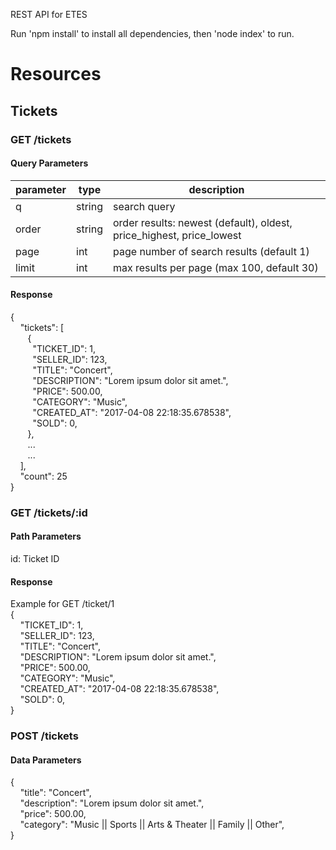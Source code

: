 REST API for ETES

Run 'npm install' to install all dependencies, then 'node index' to run.


# Resources

## Tickets

### GET /tickets
#### Query Parameters
| parameter | type | description |
|-----------|--------|----------------------------------------------------------------------|
| q | string | search query |
| order | string | order results: newest (default), oldest, price_highest, price_lowest |
| page | int | page number of search results (default 1) |
| limit | int | max results per page (max 100, default 30) |

#### Response
{
<br/>
&nbsp;&nbsp;&nbsp;&nbsp;"tickets": [
<br/>
&nbsp;&nbsp;&nbsp;&nbsp;&nbsp;&nbsp;&nbsp;{
<br/>
&nbsp;&nbsp;&nbsp;&nbsp;&nbsp;&nbsp;&nbsp;&nbsp;&nbsp;"TICKET\_ID": 1,
<br/>
&nbsp;&nbsp;&nbsp;&nbsp;&nbsp;&nbsp;&nbsp;&nbsp;&nbsp;"SELLER\_ID": 123,
<br/>
&nbsp;&nbsp;&nbsp;&nbsp;&nbsp;&nbsp;&nbsp;&nbsp;&nbsp;"TITLE": "Concert",
<br/>
&nbsp;&nbsp;&nbsp;&nbsp;&nbsp;&nbsp;&nbsp;&nbsp;&nbsp;"DESCRIPTION": "Lorem ipsum dolor sit amet.",
<br/>
&nbsp;&nbsp;&nbsp;&nbsp;&nbsp;&nbsp;&nbsp;&nbsp;&nbsp;"PRICE": 500.00,
<br/>
&nbsp;&nbsp;&nbsp;&nbsp;&nbsp;&nbsp;&nbsp;&nbsp;&nbsp;"CATEGORY": "Music",
<br/>
&nbsp;&nbsp;&nbsp;&nbsp;&nbsp;&nbsp;&nbsp;&nbsp;&nbsp;"CREATED\_AT": "2017-04-08 22:18:35.678538",
<br/>
&nbsp;&nbsp;&nbsp;&nbsp;&nbsp;&nbsp;&nbsp;&nbsp;&nbsp;"SOLD": 0,
<br/>
&nbsp;&nbsp;&nbsp;&nbsp;&nbsp;&nbsp;&nbsp;},
<br/>
&nbsp;&nbsp;&nbsp;&nbsp;&nbsp;&nbsp;&nbsp;...
<br/>
&nbsp;&nbsp;&nbsp;&nbsp;&nbsp;&nbsp;&nbsp;...
<br/>
&nbsp;&nbsp;&nbsp;&nbsp;],
<br/>
&nbsp;&nbsp;&nbsp;&nbsp;"count": 25
<br/>
}

### GET /tickets/:id
#### Path Parameters
id: Ticket ID
#### Response
Example for GET /ticket/1
<br/>
{
<br/>
&nbsp;&nbsp;&nbsp;&nbsp;"TICKET\_ID": 1,
<br/>
&nbsp;&nbsp;&nbsp;&nbsp;"SELLER\_ID": 123,
<br/>
&nbsp;&nbsp;&nbsp;&nbsp;"TITLE": "Concert",
<br/>
&nbsp;&nbsp;&nbsp;&nbsp;"DESCRIPTION": "Lorem ipsum dolor sit amet.",
<br/>
&nbsp;&nbsp;&nbsp;&nbsp;"PRICE": 500.00,
<br/>
&nbsp;&nbsp;&nbsp;&nbsp;"CATEGORY": "Music",
<br/>
&nbsp;&nbsp;&nbsp;&nbsp;"CREATED\_AT": "2017-04-08 22:18:35.678538",
<br/>
&nbsp;&nbsp;&nbsp;&nbsp;"SOLD": 0,
<br/>
}

### POST /tickets
#### Data Parameters
{
<br/>
&nbsp;&nbsp;&nbsp;&nbsp;"title": "Concert",
<br/>
&nbsp;&nbsp;&nbsp;&nbsp;"description": "Lorem ipsum dolor sit amet.",
<br/>
&nbsp;&nbsp;&nbsp;&nbsp;"price": 500.00,
<br/>
&nbsp;&nbsp;&nbsp;&nbsp;"category": "Music || Sports || Arts & Theater || Family || Other",
<br/>
}